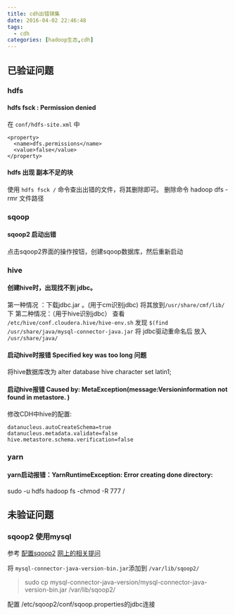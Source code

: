 ```yaml
---
title: cdh出错锦集
date: 2016-04-02 22:46:48
tags: 
  - cdh
categories: [hadoop生态,cdh]
---
```


## 已验证问题
### hdfs 
####  hdfs fsck : Permission denied
在 `conf/hdfs-site.xml` 中
```
<property>
  <name>dfs.permissions</name>
  <value>false</value>
</property>
```
#### hdfs 出现  副本不足的块
使用 `hdfs fsck /` 命令查出出错的文件，将其删除即可。
删除命令 hadoop dfs -rmr 文件路径

### sqoop
#### sqoop2 启动出错

点击sqoop2界面的操作按钮，创建sqoop数据库，然后重新启动


### hive
#### 创建hive时，出现找不到 jdbc。
第一种情况 ：下载jdbc.jar 。(用于cm识别jdbc)
将其放到`/usr/share/cmf/lib/`下
第二种情况：（用于hive识别jdbc）
查看 `/etc/hive/conf.cloudera.hive/hive-env.sh` 发现 `$(find /usr/share/java/mysql-connector-java.jar`
将 jdbc驱动重命名后 放入 `/usr/share/java/`

#### 启动hive时报错 Specified key was too long 问题
将hive数据库改为
alter database hive character set latin1;
#### 启动hive报错 Caused by: MetaException(message:Versioninformation not found in metastore. )
修改CDH中hive的配置:
```
datanucleus.autoCreateSchema=true
datanucleus.metadata.validate=false
hive.metastore.schema.verification=false
```
### yarn
####  yarn启动报错：YarnRuntimeException: Error creating done directory:
sudo -u hdfs hadoop fs -chmod -R 777 /



## 未验证问题 
### sqoop2 使用mysql

参考 
[配置sqoop2](https://www.cloudera.com/documentation/enterprise/5-5-x/topics/cdh_ig_sqoop2_configure.html)
[网上的相关提问](https://community.cloudera.com/t5/Data-Ingestion-Integration/Sqoop-cannot-load-a-driver-class-SQL-Server-when-creating-a/td-p/13626/page/2)

将 `mysql-connector-java-version-bin.jar`添加到 `/var/lib/sqoop2/`

> sudo cp mysql-connector-java-version/mysql-connector-java-version-bin.jar /var/lib/sqoop2/

配置 /etc/sqoop2/conf/sqoop.properties的jdbc连接